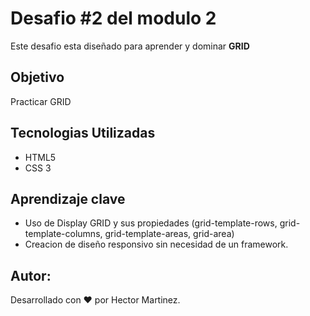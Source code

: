 # Desafio #2 del modulo 2
Este desafio esta diseñado para aprender y dominar **GRID**

## Objetivo
Practicar GRID

## Tecnologias Utilizadas
- HTML5
- CSS 3

## Aprendizaje clave
- Uso de Display GRID y sus propiedades (grid-template-rows, grid-template-columns, grid-template-areas, grid-area)
- Creacion de diseño responsivo sin necesidad de un framework.

## Autor:
Desarrollado con ❤️ por Hector Martinez.
